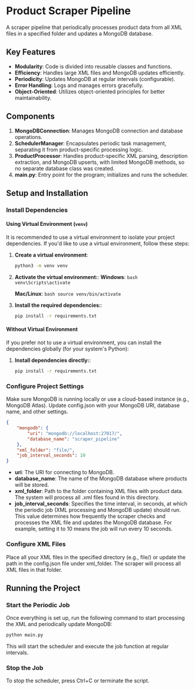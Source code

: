 # Product Scraper Pipeline

A scraper pipeline that periodically processes product data from all XML files in a specified folder and updates a MongoDB database.

## Key Features

- **Modularity**: Code is divided into reusable classes and functions.
- **Efficiency**: Handles large XML files and MongoDB updates efficiently.
- **Periodicity**: Updates MongoDB at regular intervals (configurable).
- **Error Handling**: Logs and manages errors gracefully.
- **Object-Oriented**: Utilizes object-oriented principles for better maintainability.

## Components

1. **MongoDBConnection**: Manages MongoDB connection and database operations.
2. **SchedulerManager**: Encapsulates periodic task management, separating it from product-specific processing logic.
2. **ProductProcessor**: Handles product-specific XML parsing, description extraction, and MongoDB upserts, with limited MongoDB methods, so no separate database class was created.
4. **main.py**: Entry point for the program; initializes and runs the scheduler.

## Setup and Installation

### Install Dependencies

#### Using Virtual Environment (`venv`)
It is recommended to use a virtual environment to isolate your project dependencies. If you'd like to use a virtual environment, follow these steps:

1. **Create a virtual environment**:
   ```bash
   python3 -m venv venv
    ```

2. **Activate the virtual environment:**:
    **Windows**:
        ```bash
        venv\Scripts\activate
        ```

    **Mac/Linux**:
        ```bash
        source venv/bin/activate
        ```
3. **Install the required dependencies:**:  
    ```bash
    pip install -r requirements.txt
    ```

#### Without Virtual Environment

If you prefer not to use a virtual environment, you can install the dependencies globally (for your system's Python):
1. **Install dependencies directly:**:  
    ```bash
    pip install -r requirements.txt
    ```

### Configure Project Settings

Make sure MongoDB is running locally or use a cloud-based instance (e.g., MongoDB Atlas). Update config.json with your MongoDB URI, database name, and other settings.

```json
{
    "mongodb": {
        "uri": "mongodb://localhost:27017/",
        "database_name": "scraper_pipeline"
    },
    "xml_folder": "file/",
    "job_interval_seconds": 10
}
```

- **uri**: The URI for connecting to MongoDB.
- **database_name**: The name of the MongoDB database where products will be stored.
- **xml_folder**: Path to the folder containing XML files with product data. The system will process all .xml files found in this directory.
- **job_interval_seconds**: Specifies the time interval, in seconds, at which the periodic job (XML processing and MongoDB update) should run. This value determines how frequently the scraper checks and processes the XML file and updates the MongoDB database. For example, setting it to 10 means the job will run every 10 seconds.


### Configure XML Files

Place all your XML files in the specified directory (e.g., file/) or update the path in the config.json file under xml_folder. The scraper will process all XML files in that folder.

## Running the Project

### Start the Periodic Job

Once everything is set up, run the following command to start processing the XML and periodically update MongoDB:

```bash
python main.py
```

This will start the scheduler and execute the job function at regular intervals.

### Stop the Job

To stop the scheduler, press Ctrl+C or terminate the script.
